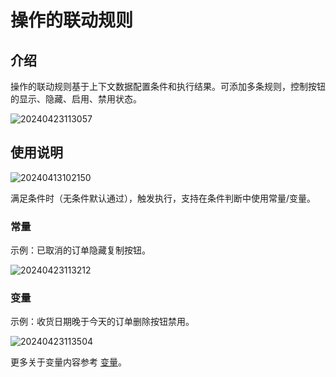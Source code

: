 # 操作的联动规则

## 介绍

操作的联动规则基于上下文数据配置条件和执行结果。可添加多条规则，控制按钮的显示、隐藏、启用、禁用状态。

![20240423113057](https://static-docs.nocobase.com/20240423113057.png)

## 使用说明

![20240413102150](https://static-docs.nocobase.com/20240413102150.png)

满足条件时（无条件默认通过），触发执行，支持在条件判断中使用常量/变量。

### 常量

示例：已取消的订单隐藏复制按钮。

![20240423113212](https://static-docs.nocobase.com/20240423113212.png)

### 变量

示例：收货日期晚于今天的订单删除按钮禁用。

![20240423113504](https://static-docs.nocobase.com/20240423113504.png)

更多关于变量内容参考 [变量](/handbook/ui/variables)。